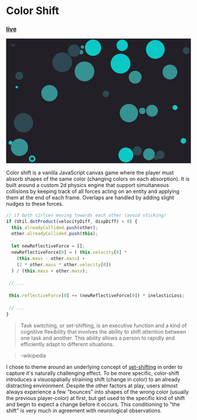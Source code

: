 # Color Shift
### [live](http://peterfonseca.gq/color-shift)

![screenshot][screenshot]

Color shift is a vanilla JavaScript canvas game where the player must absorb shapes of the same color (changing colors on each absorption). It is built around a custom 2d physics engine that support simultaneous collisions by keeping track of all forces acting on an entity and applying them at the end of each frame. Overlaps are handled by adding slight nudges to these forces.

```JavaScript
// if both cirlces moving towards each other (avoid sticking)
if (Util.dotProduct(velocityDiff, dispDiff) < 0) {
  this.alreadyCollided.push(other);
  other.alreadyCollided.push(this);

  let newReflectiveForce = [];
  newReflectiveForce[0] = ( this.velocity[0] *
    (this.mass - other.mass) +
    (2 * other.mass * other.velocity[0])
  ) / (this.mass + other.mass);

 // ...

 this.reflectiveForce[0] += (newReflectiveForce[0]) * inelasticLoss;

 // ...
}
```

> Task switching, or set-shifting, is an executive function and a kind of cognitive flexibility that involves the ability to shift attention between one task and another. This ability allows a person to rapidly and efficiently adapt to different situations.

> -wikipedia

I chose to theme around an underlying concept of [set-shifting](http://www.nature.com/neuro/journal/v1/n1/abs/nn0598_80.html) in order to capture it's naturally challenging effect. To be more specific, color-shift introduces a visuospatially straining shift (change in color) to an already distracting environment. Despite the other factors at play, users almost always experience a few "bounces" into shapes of the wrong color (usually the previous player-color) at first, but get used to the specific kind of shift and begin to expect a change before it occurs. This conditioning to "the shift" is very much in agreement with neurological observations.

[screenshot]: docs/color-shift-screenshot.png "screenshot"
